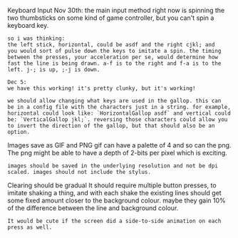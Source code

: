 Keyboard Input
	Nov 30th:
	the main input method right now is spinning the two thumbsticks on
	some kind of game controller, but you can't spin a keyboard key.

	so i was thinking:
	the left stick, horizontal, could be asdf and the right cjkl; and
	you would sort of pulse down the keys to imitate a spin. the timing
	between the presses, your acceleration per se, would determine how
	fast the line is being drawn. a-f is to the right and f-a is to the
	left. j-; is up, ;-j is down.

	Dec 5:
	we have this working! it's pretty clunky, but it's working!

	we should allow changing what keys are used in the gallop. this can
	be in a config file with the characters just in a string. for example,
	horizontal could look like: `HorizontalGallop asdf` and vertical could
	be: `VerticalGallop jkl;`. reversing those characters could allow you
	to invert the direction of the gallop, but that should also be an option.

Images save as GIF and PNG
	gif can have a palette of 4 and so can the png. The png might be able
	to have a depth of 2-bits per pixel which is exciting.

	images should be saved in the underlying resolution and not be dpi
	scaled. images should not include the stylus.

Clearing should be gradual
	It should require multiple button presses, to imitate shaking a thing,
	and with each shake the existing lines should get some fixed amount
	closer to the background colour. maybe they gain 10% of the difference
	between the line and background colour.

	It would be cute if the screen did a side-to-side animation on each
	press as well.